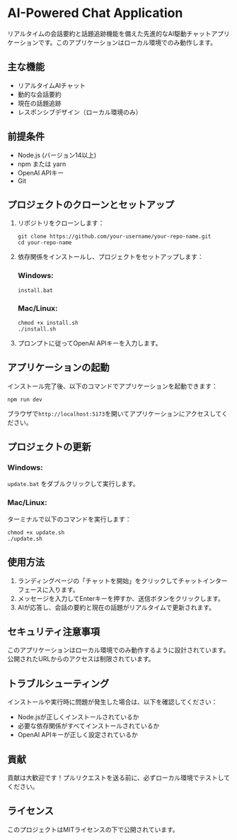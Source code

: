 # AI-Powered Chat Application

リアルタイムの会話要約と話題追跡機能を備えた先進的なAI駆動チャットアプリケーションです。このアプリケーションはローカル環境でのみ動作します。

## 主な機能

- リアルタイムAIチャット
- 動的な会話要約
- 現在の話題追跡
- レスポンシブデザイン（ローカル環境のみ）

## 前提条件

- Node.js (バージョン14以上)
- npm または yarn
- OpenAI APIキー
- Git

## プロジェクトのクローンとセットアップ

1. リポジトリをクローンします：
   ```
   git clone https://github.com/your-username/your-repo-name.git
   cd your-repo-name
   ```

2. 依存関係をインストールし、プロジェクトをセットアップします：

   ### Windows:
   ```
   install.bat
   ```

   ### Mac/Linux:
   ```
   chmod +x install.sh
   ./install.sh
   ```

3. プロンプトに従ってOpenAI APIキーを入力します。

## アプリケーションの起動

インストール完了後、以下のコマンドでアプリケーションを起動できます：

```
npm run dev
```

ブラウザで`http://localhost:5173`を開いてアプリケーションにアクセスしてください。

## プロジェクトの更新

### Windows:
`update.bat` をダブルクリックして実行します。

### Mac/Linux:
ターミナルで以下のコマンドを実行します：
```
chmod +x update.sh
./update.sh
```

## 使用方法

1. ランディングページの「チャットを開始」をクリックしてチャットインターフェースに入ります。
2. メッセージを入力してEnterキーを押すか、送信ボタンをクリックします。
3. AIが応答し、会話の要約と現在の話題がリアルタイムで更新されます。

## セキュリティ注意事項

このアプリケーションはローカル環境でのみ動作するように設計されています。公開されたURLからのアクセスは制限されています。

## トラブルシューティング

インストールや実行時に問題が発生した場合は、以下を確認してください：

- Node.jsが正しくインストールされているか
- 必要な依存関係がすべてインストールされているか
- OpenAI APIキーが正しく設定されているか

## 貢献

貢献は大歓迎です！プルリクエストを送る前に、必ずローカル環境でテストしてください。

## ライセンス

このプロジェクトはMITライセンスの下で公開されています。